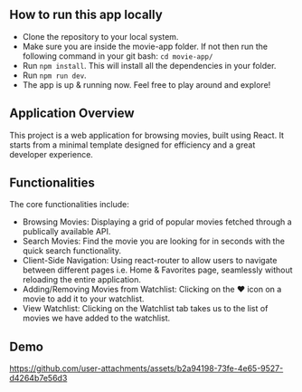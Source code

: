 ## How to run this app locally
- Clone the repository to your local system.
- Make sure you are inside the movie-app folder. If not then run the following command in your git bash: ```cd movie-app/```
- Run ```npm install```. This will install all the dependencies in your folder.
- Run ```npm run dev```.
- The app is up & running now. Feel free to play around and explore!

## Application Overview

This project is a web application for browsing movies, built using React. It starts from a minimal template designed for efficiency and a great developer experience.

## Functionalities

The core functionalities include:

- Browsing Movies: Displaying a grid of popular movies fetched through a publically available API.
- Search Movies: Find the movie you are looking for in seconds with the quick search functionality.
- Client-Side Navigation: Using react-router to allow users to navigate between different pages i.e. Home & Favorites page, seamlessly without reloading the entire application.
- Adding/Removing Movies from Watchlist: Clicking on the ❤ icon on a movie to add it to your watchlist.
- View Watchlist: Clicking on the Watchlist tab takes us to the list of movies we have added to the watchlist.

## Demo

https://github.com/user-attachments/assets/b2a94198-73fe-4e65-9527-d4264b7e56d3


